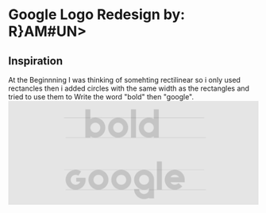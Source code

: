 # Google Logo Redesign by: **R}AM#UN>**

## Inspiration

At the Beginnning I was thinking of somehting rectilinear so i only used rectancles then i added circles with the same width as the rectangles and tried to use them 
to Write the word "bold" then "google".
![trying to create the google logo from basic shapes.png](https://raw.githubusercontent.com/MrRamoun/google-homepage/master/design/google%20logo%20redesign/%231%20-%20trying%20to%20create%20the%20google%20logo%20from%20basic%20shapes.png)


